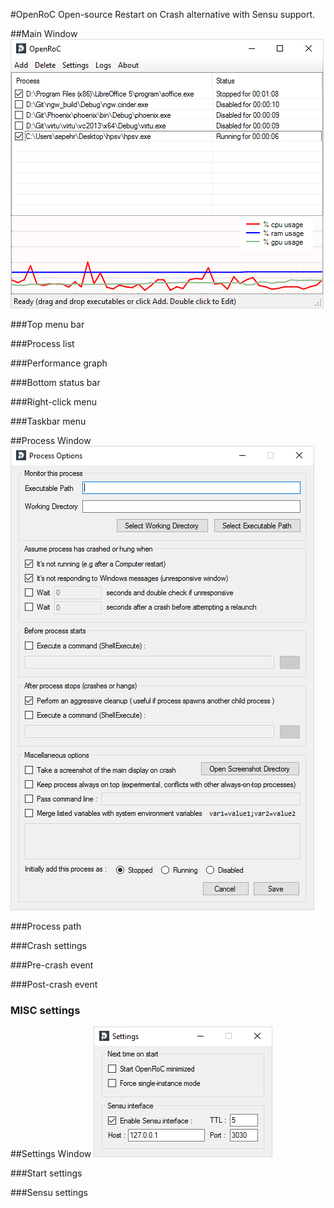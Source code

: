 #OpenRoC
Open-source Restart on Crash alternative with Sensu support.

##Main Window
![Main Window screenshot](OpenRoC/Docs/main.png?raw=true)

###Top menu bar


###Process list


###Performance graph


###Bottom status bar


###Right-click menu


###Taskbar menu



##Process Window
![Process Window screenshot](OpenRoC/Docs/process.png?raw=true)

###Process path


###Crash settings


###Pre-crash event


###Post-crash event


### MISC settings



##Settings Window
![Settings Window screenshot](OpenRoC/Docs/settings.png?raw=true)

###Start settings


###Sensu settings

